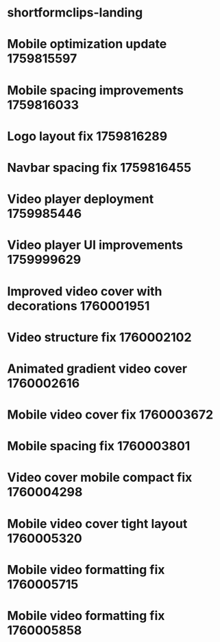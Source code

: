 # shortformclips-landing
# Mobile optimization update 1759815597
# Mobile spacing improvements 1759816033
# Logo layout fix 1759816289
# Navbar spacing fix 1759816455
# Video player deployment 1759985446
# Video player UI improvements 1759999629
# Improved video cover with decorations 1760001951
# Video structure fix 1760002102
# Animated gradient video cover 1760002616
# Mobile video cover fix 1760003672
# Mobile spacing fix 1760003801
# Video cover mobile compact fix 1760004298
# Mobile video cover tight layout 1760005320
# Mobile video formatting fix 1760005715
# Mobile video formatting fix 1760005858

